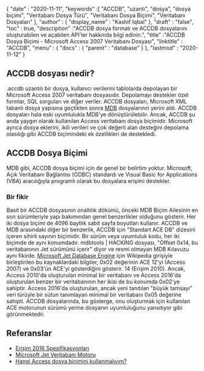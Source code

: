 {
  "date" : "2020-11-11",
  "keywords" :[ "ACCDB", "uzantı", "dosya", "dosya biçimi", "Veritabanı Dosya Türü", "Veritabanı Dosya Biçimi", "Veritabanı Dosyaları" ],
  "author" : {
    "display_name" : "Kashif Iqbal"
},
  "draft" : "false",
  "toc" : true,
  "description" :"ACCDB dosya formatı ve ACCDB dosyalarını oluşturabilen ve açabilen API'ler hakkında bilgi edinin.",
  "title" :"ACCDB Dosya Biçimi - Microsoft Access 2007 Veritabanı Dosyası",
  "linktitle" : "ACCDB",
  "menu" : {
    "docs" : {
      "parent" : "database"
}
},
  "lastmod" : "2020-11-12"
}

## ACCDB dosyası nedir?

.accdb uzantılı bir dosya, kullanıcı verilerini tablolarda depolayan bir Microsoft Access 2007 veritabanı dosyasıdır. Depolamayı destekler özel formlar, SQL sorguları ve diğer veriler. ACCDB dosyaları, Microsoft XML tabanlı dosya yapısına geçtikten sonra [MDB](/tr/database/mdb/) dosyalarının yerini aldı. ACCDB dosyaları hala eski uyumlulukla MDB'ye dönüştürülebilir. Ancak, ACCDB şu anda yaygın olarak kullanılan Access veritabanı dosya biçimidir. Microsoft ayrıca dosya eklerini, ikili verileri ve çok değerli alan desteğini depolama olasılığı gibi ACCDB biçimindeki ek özellikleri de destekledi.

## ACCDB Dosya Biçimi

MDB gibi, ACCDB dosya biçimi için de genel bir belirtim yoktur. Microsoft, Açık Veritabanı Bağlantısı (ODBC) standardı ve Visual Basic for Applications (VBA) aracılığıyla programlı olarak bu dosyalara erişimi destekler.

### Bir fikir

Basit bir ACCDB dosyasının onaltılık dökümü, önceki MDB Biçim Ailesinin en son sürümleriyle yapı bakımından genel benzerlikler olduğunu gösterir. Her iki dosya biçimi de 4096 baytlık sabit sayfa boyutları kullanır. ACCDB ve MDB arasındaki diğer bir benzerlik, ACCDB için "Standart ACE DB" dizesini içeren sihirli sayının biçimidir. Bir sürüm veya uyumluluk kodu, her iki biçimde de aynı konumdadır. mdbtools | HACKING dosyası, "Offset 0x14, bu veritabanının Jet sürümünü içerir" diyor ve resmi olmayan MDB Kılavuzu aynı fikirde. [Microsoft Jet Database Engine](https://en.wikipedia.org/wiki/Microsoft_Jet_Database_Engine) için Wikipedia girişiyle birleştirilen bu kaynaklardaki bilgiler, 0x02 değerinin ACE 12'yi (Access 2007) ve 0x03'ün ACE'yi gösterdiğini gösterir. 14 (Erişim 2010). Ancak, Access 2010'da oluşturulan minimal bir veritabanı ve Access 2016'da oluşturulan benzer bir veritabanının her ikisi de bu konumda 0x02'ye sahiptir. Access 2016'da oluşturulan, ancak yeni tanıtılan "büyük tamsayı" veri türüyle bir sütun tanımlayan minimal bir veritabanı 0x05 değerine sahipti. ACCDB dosyalarında, bu gösterge, onu oluşturmak için kullanılan ACE motorunun sürümü yerine dosyanın uyumluluğunu yansıtıyor gibi görünmektedir.

## Referanslar

* [Erişim 2016 Spesifikasyonları](https://support.microsoft.com/en-us/office/access-specifications-0cf3c66f-9cf2-4e32-9568-98c1025bb47c?ui=en-us&rs=en-us&ad=us)
* [Microsoft Jet Veritabanı Motoru](https://en.wikipedia.org/wiki/Microsoft_Jet_Database_Engine)
* [Hangi Access dosya biçimini kullanmalıyım?](https://support.microsoft.com/en-us/office/which-access-file-format-should-i-use-012d9ab3-d14c-479e-b617-be66f9070b41?ui=en-us&rs=en-us&ad=us)
